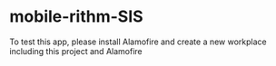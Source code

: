 # mobile-rithm-SIS

To test this app, please install Alamofire and create a new workplace including this project and Alamofire
